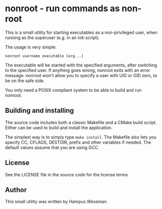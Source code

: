 nonroot - run commands as non-root
==================================

This is a small utility for starting executables as a non-privileged user, when
running as the superuser (e.g. in an init-script).

The usage is very simple:

    nonroot username executable [arg...]

The executable will be started with the specified arguments, after switching to
the specified user. If anything goes wrong, nonroot exits with an error
message. nonroot won't allow you to specify a user with UID or GID zero, to be
on the safe side.

You only need a POSIX compliant system to be able to build and run nonroot.

Building and installing
-----------------------

The source code includes both a classic Makefile and a CMake build script.
Either can be used to build and install the application.

The simplest way is to simply type `make install`. The Makefile also lets you
specify CC, CFLAGS, DESTDIR, prefix and other variables if needed. The default
values assume that you are using GCC.

License
-------

See the LICENSE file in the source code for the license terms.

Author
------

This small utility was written by Hampus Wessman.
